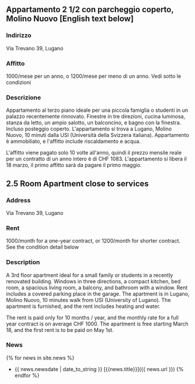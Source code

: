## Appartamento 2 1/2 con parcheggio coperto, Molino Nuovo [English text below]

### Indirizzo

Via Trevano 39, Lugano

### Affitto

1000/mese per un anno, o 1200/mese per meno di un anno.  Vedi sotto le
condizioni

### Descrizione

Appartamento al terzo piano ideale per una piccola famiglia o studenti
in un palazzo recentemente rinnovato.  Finestre in tre direzioni, cucina
luminosa, stanza da letto, un ampio salotto, un balconcino, e bagno con la
finestra. Incluso posteggio coperto. L'appartamento si trova a Lugano,
Molino Nuovo, 10 minuti dalla USI (Università della Svizzera italiana).
Appartamento è ammobiliato, e l'affitto include riscaldamento e acqua. 

L'affitto viene pagato solo 10 volte all'anno, quindi il prezzo mensile
reale per un contratto di un anno intero è di CHF 1083. L'appartamento
si libera il 18 marzo, il primo affitto sarà da pagare il primo maggio.

## 2.5 Room Apartment close to services

### Address

Via Trevano 39, Lugano

### Rent

1000/month for a one-year contract, or 1200/month for shorter contract.
See the condition detail below

### Description

A 3rd floor apartment ideal for a small family or students in a recently
renovated building. Windows in three directions, a compact kitchen, bed
room, a spacious living room, a balcony, and bathroom with a window.
Rent includes a covered parking place in the garage. The apartment is in
Lugano, Molino Nuovo, 10 minutes walk from USI (University of Lugano).
The apartment is furnished, and the rent includes heating and water.

The rent is paid only for 10 months / year, and the monthly rate for a
full year contract is on average CHF 1000. The apartment is free
starting March 18, and the first rent is to be paid on May 1st.

### News
{% for news in site.news  %}
- {{ news.newsdate | date_to_string }} [{{news.title}}]({{ news.url }})
{% endfor %}

